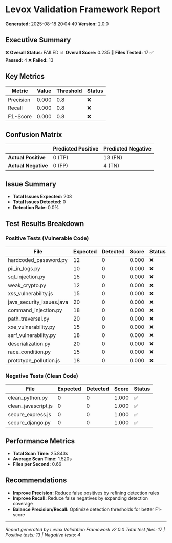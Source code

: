 # Levox Validation Framework Report
**Generated:** 2025-08-18 20:04:49
**Version:** 2.0.0

## Executive Summary

❌ **Overall Status:** FAILED
📊 **Overall Score:** 0.235
📁 **Files Tested:** 17
✅ **Passed:** 4
❌ **Failed:** 13

## Key Metrics

| Metric | Value | Threshold | Status |
|--------|-------|-----------|--------|
| Precision | 0.000 | 0.8 | ❌ |
| Recall | 0.000 | 0.8 | ❌ |
| F1-Score | 0.000 | 0.8 | ❌ |

## Confusion Matrix

| | Predicted Positive | Predicted Negative |
|-------------------|---------------------|---------------------|
| **Actual Positive** | 0 (TP) | 13 (FN) |
| **Actual Negative** | 0 (FP) | 4 (TN) |

## Issue Summary

- **Total Issues Expected:** 208
- **Total Issues Detected:** 0
- **Detection Rate:** 0.0%

## Test Results Breakdown

### Positive Tests (Vulnerable Code)

| File | Expected | Detected | Score | Status |
|------|----------|----------|-------|--------|
| hardcoded_password.py | 12 | 0 | 0.000 | ❌ |
| pii_in_logs.py | 10 | 0 | 0.000 | ❌ |
| sql_injection.py | 15 | 0 | 0.000 | ❌ |
| weak_crypto.py | 12 | 0 | 0.000 | ❌ |
| xss_vulnerability.js | 15 | 0 | 0.000 | ❌ |
| java_security_issues.java | 20 | 0 | 0.000 | ❌ |
| command_injection.py | 18 | 0 | 0.000 | ❌ |
| path_traversal.py | 20 | 0 | 0.000 | ❌ |
| xxe_vulnerability.py | 15 | 0 | 0.000 | ❌ |
| ssrf_vulnerability.py | 18 | 0 | 0.000 | ❌ |
| deserialization.py | 20 | 0 | 0.000 | ❌ |
| race_condition.py | 15 | 0 | 0.000 | ❌ |
| prototype_pollution.js | 18 | 0 | 0.000 | ❌ |

### Negative Tests (Clean Code)

| File | Expected | Detected | Score | Status |
|------|----------|----------|-------|--------|
| clean_python.py | 0 | 0 | 1.000 | ✅ |
| clean_javascript.js | 0 | 0 | 1.000 | ✅ |
| secure_express.js | 0 | 0 | 1.000 | ✅ |
| secure_django.py | 0 | 0 | 1.000 | ✅ |

## Performance Metrics

- **Total Scan Time:** 25.843s
- **Average Scan Time:** 1.520s
- **Files per Second:** 0.66

## Recommendations

- **Improve Precision:** Reduce false positives by refining detection rules
- **Improve Recall:** Reduce false negatives by expanding detection coverage
- **Balance Precision/Recall:** Optimize detection thresholds for better F1-score

---
*Report generated by Levox Validation Framework v2.0.0*
*Total test files: 17 | Positive tests: 13 | Negative tests: 4*